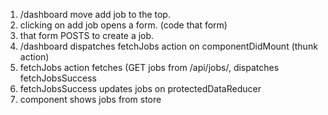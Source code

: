1. /dashboard move add job to the top.
2. clicking on add job opens a form.  (code that form)
3. that form POSTS to create a job.
4. /dashboard dispatches fetchJobs action on componentDidMount (thunk action)
5. fetchJobs action fetches (GET jobs from /api/jobs/, dispatches fetchJobsSuccess
6. fetchJobsSuccess updates jobs on protectedDataReducer
7. component shows jobs from store
